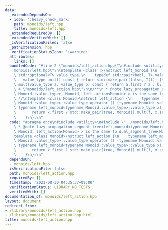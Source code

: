 ```yaml
---
data:
  _extendedDependsOn:
  - icon: ':heavy_check_mark:'
    path: monoids/left.hpp
    title: monoids/left.hpp
  _extendedRequiredBy: []
  _extendedVerifiedWith: []
  _isVerificationFailed: false
  _pathExtension: hpp
  _verificationStatusIcon: ':warning:'
  attributes:
    links: []
  bundledCode: "#line 2 \"monoids/left_action.hpp\"\n#include <utility>\n#line 3 \"\
    monoids/left.hpp\"\n\ntemplate <class T>\nstruct left_monoid {\n    // typedef\
    \ std::optional<T> value_type;\n    typedef std::pair<bool, T> value_type;\n \
    \   value_type unit() const { return std::make_pair(false, T()); }\n    value_type\
    \ mult(value_type a, value_type b) const { return a.first ? a : b; }\n};\n#line\
    \ 4 \"monoids/left_action.hpp\"\n\n/**\n * @note lazy_propagation_segment_tree<left_monoid<typename\
    \ Monoid::value_type>, Monoid, left_action<Monoid> > is the same to dual_segment_tree<Monoid>\n\
    \ */\ntemplate <class Monoid>\nstruct left_action {\n    typename left_monoid<typename\
    \ Monoid::value_type>::value_type operator () (typename Monoid::value_type f,\
    \ typename left_monoid<typename Monoid::value_type>::value_type x) const {\n \
    \       return x.first ? std::make_pair(true, Monoid().mult(f, x.second)) : x;\n\
    \    }\n};\n"
  code: "#pragma once\n#include <utility>\n#include \"../monoids/left.hpp\"\n\n/**\n\
    \ * @note lazy_propagation_segment_tree<left_monoid<typename Monoid::value_type>,\
    \ Monoid, left_action<Monoid> > is the same to dual_segment_tree<Monoid>\n */\n\
    template <class Monoid>\nstruct left_action {\n    typename left_monoid<typename\
    \ Monoid::value_type>::value_type operator () (typename Monoid::value_type f,\
    \ typename left_monoid<typename Monoid::value_type>::value_type x) const {\n \
    \       return x.first ? std::make_pair(true, Monoid().mult(f, x.second)) : x;\n\
    \    }\n};\n"
  dependsOn:
  - monoids/left.hpp
  isVerificationFile: false
  path: monoids/left_action.hpp
  requiredBy: []
  timestamp: '2021-08-30 04:35:37+09:00'
  verificationStatus: LIBRARY_NO_TESTS
  verifiedWith: []
documentation_of: monoids/left_action.hpp
layout: document
redirect_from:
- /library/monoids/left_action.hpp
- /library/monoids/left_action.hpp.html
title: monoids/left_action.hpp
---
```

